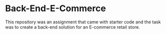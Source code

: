 # Back-End-E-Commerce
This repository was an assignment that came with starter code and the task was to create a back-end solution for an E-commerce retail store.
